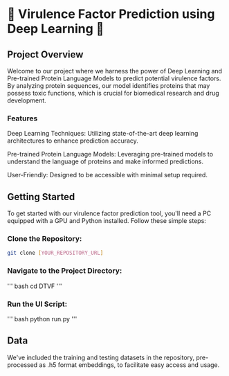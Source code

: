 # 🧬 Virulence Factor Prediction using Deep Learning 🧬
## Project Overview
Welcome to our project where we harness the power of Deep Learning and Pre-trained Protein Language Models to predict potential virulence factors. By analyzing protein sequences, our model identifies proteins that may possess toxic functions, which is crucial for biomedical research and drug development.

### Features
Deep Learning Techniques: Utilizing state-of-the-art deep learning architectures to enhance prediction accuracy.

Pre-trained Protein Language Models: Leveraging pre-trained models to understand the language of proteins and make informed predictions.

User-Friendly: Designed to be accessible with minimal setup required.

## Getting Started
To get started with our virulence factor prediction tool, you'll need a PC equipped with a GPU and Python installed. Follow these simple steps:

### Clone the Repository:
``` bash
git clone [YOUR_REPOSITORY_URL]
```

### Navigate to the Project Directory:
''' bash
cd DTVF
'''

### Run the UI Script:
''' bash
python run.py 
'''

## Data
We've included the training and testing datasets in the repository, pre-processed as .h5 format embeddings, to facilitate easy access and usage.
